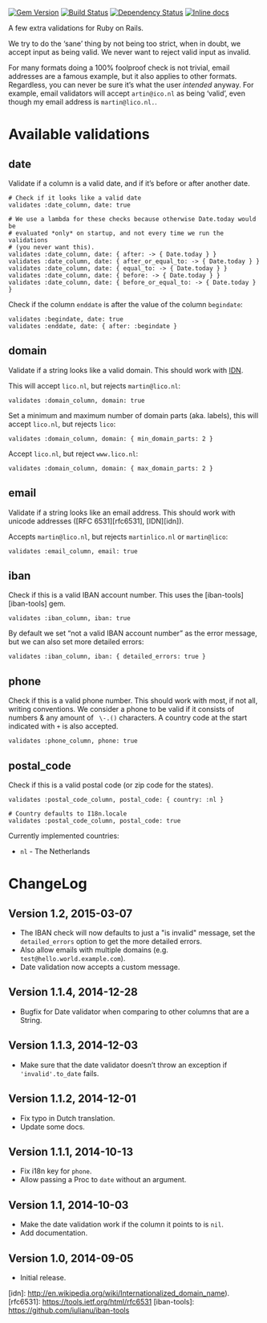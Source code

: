 [![Gem Version](https://badge.fury.io/rb/rails_validations.svg)](http://badge.fury.io/rb/rails_validations)
[![Build Status](https://travis-ci.org/bluerail/rails_validations.svg)](https://travis-ci.org/bluerail/rails_validations)
[![Dependency Status](https://gemnasium.com/bluerail/rails_validations.svg)](https://gemnasium.com/bluerail/rails_validations)
[![Inline docs](http://inch-ci.org/github/bluerail/rails_validations.svg?branch=master)](http://inch-ci.org/github/bluerail/rails_validations)


A few extra validations for Ruby on Rails.

We try to do the ‘sane’ thing by not being too strict, when in doubt, we accept
input as being valid. We never want to reject valid input as invalid.

For many formats doing a 100% foolproof check is not trivial, email addresses
are a famous example, but it also applies to other formats.  
Regardless, you can never be sure it’s what the user *intended* anyway. For
example, email validators will accept `artin@ico.nl` as being ‘valid’, even
though my email address is `martin@lico.nl.`.  




Available validations
=====================

date
----
Validate if a column is a valid date, and if it’s before or after another date.

    # Check if it looks like a valid date
    validates :date_column, date: true

    # We use a lambda for these checks because otherwise Date.today would be
    # evaluated *only* on startup, and not every time we run the validations
    # (you never want this).
    validates :date_column, date: { after: -> { Date.today } }
    validates :date_column, date: { after_or_equal_to: -> { Date.today } }
    validates :date_column, date: { equal_to: -> { Date.today } }
    validates :date_column, date: { before: -> { Date.today } }
    validates :date_column, date: { before_or_equal_to: -> { Date.today } }

Check if the column `enddate` is after the value of the column `begindate`:

    validates :begindate, date: true
    validates :enddate, date: { after: :begindate }


domain
------
Validate if a string looks like a valid domain. This should work with [IDN](idn).

This will accept `lico.nl`, but rejects `martin@lico.nl`:

    validates :domain_column, domain: true

Set a minimum and maximum number of domain parts (aka. labels), this will accept
`lico.nl`, but rejects `lico`:

    validates :domain_column, domain: { min_domain_parts: 2 }

Accept `lico.nl`, but reject `www.lico.nl`:

    validates :domain_column, domain: { max_domain_parts: 2 }


email
-----
Validate if a string looks like an email address. This should work with unicode
addresses ([RFC 6531][rfc6531], [IDN][idn]).

Accepts `martin@lico.nl`, but rejects `martinlico.nl` or `martin@lico`:

    validates :email_column, email: true


iban
----
Check if this is a valid IBAN account number. This uses the
[iban-tools][iban-tools] gem.

    validates :iban_column, iban: true

By default we set “not a valid IBAN account number” as the error message, but we
can also set more detailed errors:
  
    validates :iban_column, iban: { detailed_errors: true }


phone
-----
Check if this is a valid phone number. This should work with most, if not all,
writing conventions. We consider a phone to be valid if it consists of numbers &
any amount of ` \-.()` characters. A country code at the start indicated with
`+` is also accepted.

    validates :phone_column, phone: true


postal\_code
------------
Check if this is a valid postal code (or zip code for the states).

    validates :postal_code_column, postal_code: { country: :nl }

    # Country defaults to I18n.locale
    validates :postal_code_column, postal_code: true


Currently implemented countries:

- `nl` - The Netherlands


ChangeLog
=========
Version 1.2, 2015-03-07
-----------------------
- The IBAN check will now defaults to just a "is invalid" message, set the
  `detailed_errors` option to get the more detailed errors.
- Also allow emails with multiple domains (e.g. `test@hello.world.example.com`).
- Date validation now accepts a custom message.


Version 1.1.4, 2014-12-28
-------------------------
- Bugfix for Date validator when comparing to other columns that are a String.


Version 1.1.3, 2014-12-03
-------------------------
- Make sure that the date validator doesn’t throw an exception if
  `'invalid'.to_date` fails.


Version 1.1.2, 2014-12-01
-------------------------
- Fix typo in Dutch translation.
- Update some docs.


Version 1.1.1, 2014-10-13
-------------------------
- Fix i18n key for `phone`.
- Allow passing a Proc to `date` without an argument.


Version 1.1, 2014-10-03
-----------------------
- Make the date validation work if the column it points to is `nil`.
- Add documentation.


Version 1.0, 2014-09-05
-----------------------
- Initial release.


[idn]: http://en.wikipedia.org/wiki/Internationalized_domain_name).
[rfc6531]: https://tools.ietf.org/html/rfc6531
[iban-tools]: https://github.com/iulianu/iban-tools
